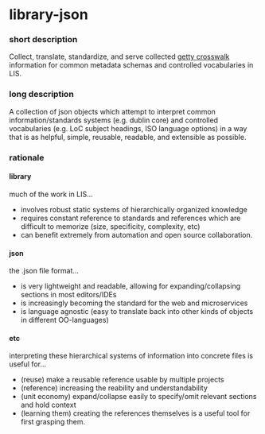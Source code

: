 # library-json

### short description ###
Collect, translate, standardize, and serve collected 
  [getty crosswalk](http://www.getty.edu/research/publications/electronic_publications/intrometadata/crosswalks.html)
  information for common metadata schemas and controlled vocabularies in LIS.

### long description ###
A collection of json objects which attempt to interpret common information/standards
  systems (e.g. dublin core) and controlled vocabularies (e.g. LoC subject headings, 
  ISO language options) in a way that is as helpful, simple, reusable, readable, 
  and extensible as possible.
  
### rationale ###

#### library
much of the work in LIS...
- involves robust static systems of hierarchically organized knowledge
- requires constant reference to standards and references which are difficult to memorize (size, specificity, complexity, etc) 
- can benefit extremely from automation and open source collaboration.

#### json
the .json file format...
- is very lightweight and readable, allowing for expanding/collapsing sections in most editors/IDEs
- is increasingly becoming the standard for the web and microservices
- is language agnostic (easy to translate back into other kinds of objects in different OO-languages)

#### etc
interpreting these hierarchical systems of information into concrete files is useful for...
- (reuse) make a reusable reference usable by multiple projects
- (reference) increasing the reability and understandability 
- (unit economy) expand/collapse easily to specify/omit relevant sections and hold context
- (learning them) creating the references themselves is a useful tool for first grasping them.
